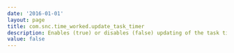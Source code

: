 ```yaml
---
date: '2016-01-01'
layout: page
title: com.snc.time_worked.update_task_timer
description: Enables (true) or disables (false) updating of the task timer value based on changes to the task time worked records. This is accomplished through the Update task time business rule.
value: false
---
```

